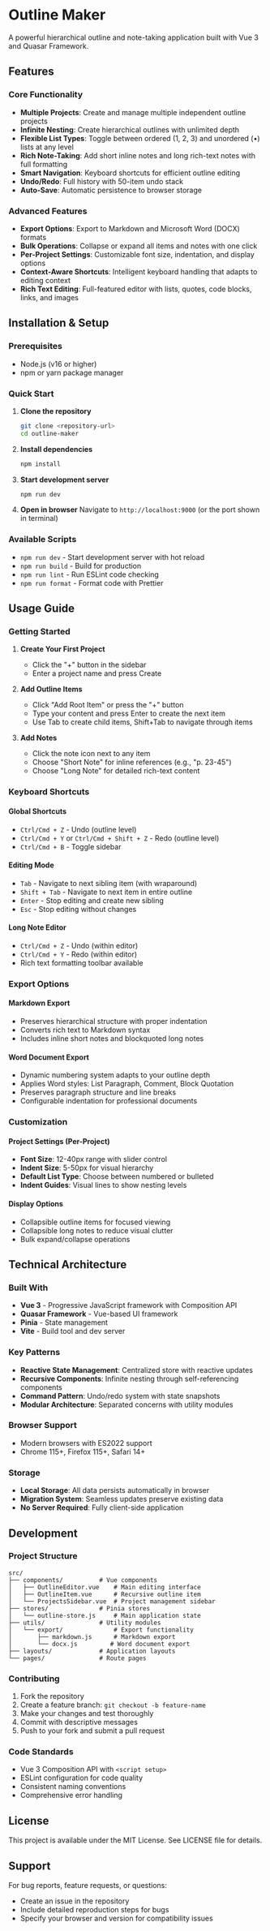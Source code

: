 # Outline Maker

A powerful hierarchical outline and note-taking application built with Vue 3 and Quasar Framework.

## Features

### Core Functionality
- **Multiple Projects**: Create and manage multiple independent outline projects
- **Infinite Nesting**: Create hierarchical outlines with unlimited depth
- **Flexible List Types**: Toggle between ordered (1, 2, 3) and unordered (•) lists at any level
- **Rich Note-Taking**: Add short inline notes and long rich-text notes with full formatting
- **Smart Navigation**: Keyboard shortcuts for efficient outline editing
- **Undo/Redo**: Full history with 50-item undo stack
- **Auto-Save**: Automatic persistence to browser storage

### Advanced Features
- **Export Options**: Export to Markdown and Microsoft Word (DOCX) formats
- **Bulk Operations**: Collapse or expand all items and notes with one click
- **Per-Project Settings**: Customizable font size, indentation, and display options
- **Context-Aware Shortcuts**: Intelligent keyboard handling that adapts to editing context
- **Rich Text Editing**: Full-featured editor with lists, quotes, code blocks, links, and images

## Installation & Setup

### Prerequisites
- Node.js (v16 or higher)
- npm or yarn package manager

### Quick Start

1. **Clone the repository**
   ```bash
   git clone <repository-url>
   cd outline-maker
   ```

2. **Install dependencies**
   ```bash
   npm install
   ```

3. **Start development server**
   ```bash
   npm run dev
   ```

4. **Open in browser**
   Navigate to `http://localhost:9000` (or the port shown in terminal)

### Available Scripts

- `npm run dev` - Start development server with hot reload
- `npm run build` - Build for production
- `npm run lint` - Run ESLint code checking
- `npm run format` - Format code with Prettier

## Usage Guide

### Getting Started

1. **Create Your First Project**
   - Click the "+" button in the sidebar
   - Enter a project name and press Create

2. **Add Outline Items**
   - Click "Add Root Item" or press the "+" button
   - Type your content and press Enter to create the next item
   - Use Tab to create child items, Shift+Tab to navigate through items

3. **Add Notes**
   - Click the note icon next to any item
   - Choose "Short Note" for inline references (e.g., "p. 23-45")
   - Choose "Long Note" for detailed rich-text content

### Keyboard Shortcuts

#### Global Shortcuts
- `Ctrl/Cmd + Z` - Undo (outline level)
- `Ctrl/Cmd + Y` or `Ctrl/Cmd + Shift + Z` - Redo (outline level)
- `Ctrl/Cmd + B` - Toggle sidebar

#### Editing Mode
- `Tab` - Navigate to next sibling item (with wraparound)
- `Shift + Tab` - Navigate to next item in entire outline
- `Enter` - Stop editing and create new sibling
- `Esc` - Stop editing without changes

#### Long Note Editor
- `Ctrl/Cmd + Z` - Undo (within editor)
- `Ctrl/Cmd + Y` - Redo (within editor)
- Rich text formatting toolbar available

### Export Options

#### Markdown Export
- Preserves hierarchical structure with proper indentation
- Converts rich text to Markdown syntax
- Includes inline short notes and blockquoted long notes

#### Word Document Export
- Dynamic numbering system adapts to your outline depth
- Applies Word styles: List Paragraph, Comment, Block Quotation
- Preserves paragraph structure and line breaks
- Configurable indentation for professional documents

### Customization

#### Project Settings (Per-Project)
- **Font Size**: 12-40px range with slider control
- **Indent Size**: 5-50px for visual hierarchy
- **Default List Type**: Choose between numbered or bulleted
- **Indent Guides**: Visual lines to show nesting levels

#### Display Options
- Collapsible outline items for focused viewing
- Collapsible long notes to reduce visual clutter
- Bulk expand/collapse operations

## Technical Architecture

### Built With
- **Vue 3** - Progressive JavaScript framework with Composition API
- **Quasar Framework** - Vue-based UI framework
- **Pinia** - State management
- **Vite** - Build tool and dev server

### Key Patterns
- **Reactive State Management**: Centralized store with reactive updates
- **Recursive Components**: Infinite nesting through self-referencing components
- **Command Pattern**: Undo/redo system with state snapshots
- **Modular Architecture**: Separated concerns with utility modules

### Browser Support
- Modern browsers with ES2022 support
- Chrome 115+, Firefox 115+, Safari 14+

### Storage
- **Local Storage**: All data persists automatically in browser
- **Migration System**: Seamless updates preserve existing data
- **No Server Required**: Fully client-side application

## Development

### Project Structure
```
src/
├── components/          # Vue components
│   ├── OutlineEditor.vue    # Main editing interface
│   ├── OutlineItem.vue      # Recursive outline item
│   └── ProjectsSidebar.vue  # Project management sidebar
├── stores/              # Pinia stores
│   └── outline-store.js     # Main application state
├── utils/               # Utility modules
│   └── export/              # Export functionality
│       ├── markdown.js      # Markdown export
│       └── docx.js         # Word document export
├── layouts/             # Application layouts
└── pages/               # Route pages
```

### Contributing
1. Fork the repository
2. Create a feature branch: `git checkout -b feature-name`
3. Make your changes and test thoroughly
4. Commit with descriptive messages
5. Push to your fork and submit a pull request

### Code Standards
- Vue 3 Composition API with `<script setup>`
- ESLint configuration for code quality
- Consistent naming conventions
- Comprehensive error handling

## License

This project is available under the MIT License. See LICENSE file for details.

## Support

For bug reports, feature requests, or questions:
- Create an issue in the repository
- Include detailed reproduction steps for bugs
- Specify your browser and version for compatibility issues
